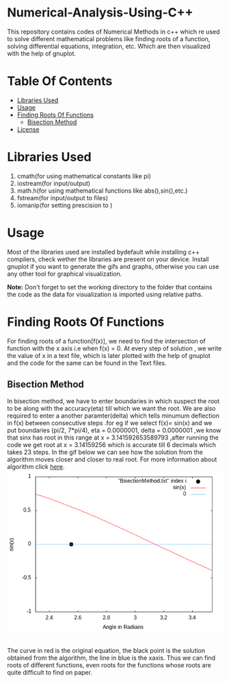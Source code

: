 # Numerical-Analysis-Using-C++
This repository contains codes of Numerical Methods in c++ which re used to solve different mathematical problems like finding roots of a function, solving differential equations, integration, etc. Which are then visualized with the help of gnuplot.


# Table Of Contents 
  * [Libraries Used](#libraries-used)
  * [Usage](#usage)
  * [Finding Roots Of Functions](#finding-roots-of-functions)
    * [Bisection Method](#bisection-method)
  * [License](#license)
    
# Libraries Used
1) cmath(for using mathematical constants like pi)
2) iostream(for input/output)
3) math.h(for using mathematical functions like abs(),sin(),etc.)
4) fstream(for input/output to files)
5) iomanip(for setting prescision to )

# Usage

Most of the libraries used are installed bydefault while installing c++ compilers, check wether the libraries are present on your device. Install gnuplot if you want to generate the gifs and graphs, otherwise you can use any other tool for graphical visualization.

**Note:** Don't forget to set the working directory to the folder that contains the code as the data for visualization is imported using relative paths.

# Finding Roots Of Functions
For finding roots of a function[f(x)], we need to find the intersection of function with the x axis i.e when f(x) = 0. At every step of solution , we write the value of x in a text file, which is later plotted with the help of gnuplot and the code for the same can be found in the Text files.

## Bisection Method

In bisection method, we have to enter boundaries in which suspect the root to be along with the accuracy(eta) till which we want the root. We are also required to enter a another paramter(delta) which tells minumum deflection in f(x) between consecutive steps .for eg if we select f(x)= sin(x) and we put boundaries (pi/2, 7*pi/4), eta = 0.0000001, delta = 0.0000001  ,we know that sinx has root in this range at x = 3.141592653589793 ,after running the code we get root at x = 3.14159256 which is accurate till 6 decimals which takes 23 steps. In the gif below we can see how the  solution from the algorithm moves closer and closer to real root. For more information about algorithm click [here](https://en.wikipedia.org/wiki/Bisection_method).
<br/>![Alt Text](bisection_method/bisection.gif) &nbsp; &nbsp; &nbsp;
<a>


The curve in red is the original equation, the black point is the solution obtained from the algorithm, the line in blue is the xaxis. 
Thus we can find roots of different functions, even roots for the functions whose roots are quite difficult to find on paper.
</a>
